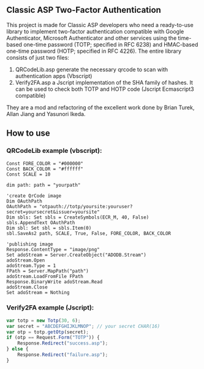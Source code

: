 ## **Classic ASP Two-Factor Authentication**

This project is made for Classic ASP developers who need a ready-to-use library to implement two-factor authentication compatible with Google Authenticator, Microsoft Authenticator and other services using the time-based one-time password (TOTP; specified in RFC 6238) and HMAC-based one-time password (HOTP; specified in RFC 4226).
The entire library consists of just two files:

1. QRCodeLib.asp generate the necessary qrcode to scan with authentication apps (Vbscript)
2. Verify2FA.asp a Jscript implementation of the SHA family of hashes. It can be used to check both TOTP and HOTP code (Jscript Ecmascript3 compatible)

They are a mod and refactoring of the excellent work done by Brian Turek, Allan Jiang and Yasunori Ikeda.

## How to use

### QRCodeLib example (vbscript):
```vbscript
Const FORE_COLOR = "#000000"
Const BACK_COLOR = "#ffffff"
Const SCALE = 10

dim path: path = "yourpath"

'create QrCode image
Dim OAuthPath
OAuthPath = "otpauth://totp/yoursite:youruser?secret=yoursecret&issuer=yoursite"
Dim sbls: Set sbls = CreateSymbols(ECR_M, 40, False)
sbls.AppendText OAuthPath
Dim sbl: Set sbl = sbls.Item(0)
sbl.SaveAs2 path, SCALE, True, False, FORE_COLOR, BACK_COLOR 

'publishing image
Response.ContentType = "image/png"
Set adoStream = Server.CreateObject("ADODB.Stream") 
adoStream.Open
adoStream.Type = 1
FPath = Server.MapPath("path")
adoStream.LoadFromFile FPath
Response.BinaryWrite adoStream.Read 
adoStream.Close
Set adoStream = Nothing 
```
### Verify2FA example (Jscript):
```javascript
var totp = new Totp(30, 6);
var secret = "ABCDEFGHIJKLMNOP"; // your secret CHAR(16)
var otp = totp.getOtp(secret); 
if (otp == Request.Form("TOTP")) {
	Response.Redirect("success.asp");
} else {
    Response.Redirect("failure.asp");
}
```
